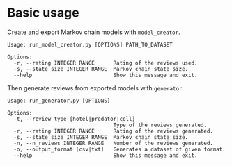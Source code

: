 # Basic usage
Create and export Markov chain models with ```model_creator```.
```
Usage: run_model_creator.py [OPTIONS] PATH_TO_DATASET

Options:
  -r, --rating INTEGER RANGE      Rating of the reviews used.
  -s, --state_size INTEGER RANGE  Markov chain state size.
  --help                          Show this message and exit.
```
Then generate reviews from exported models with ```generator```.
```
Usage: run_generator.py [OPTIONS]

Options:
  -t, --review_type [hotel|predator|cell]
                                  Type of the reviews generated.
  -r, --rating INTEGER RANGE      Rating of the reviews generated.
  -s, --state_size INTEGER RANGE  Markov chain state size.
  -n, --n_reviews INTEGER RANGE   Number of the reviews generated.
  -o, --output_format [csv|txt]   Generates a dataset of given format.
  --help                          Show this message and exit.
```
